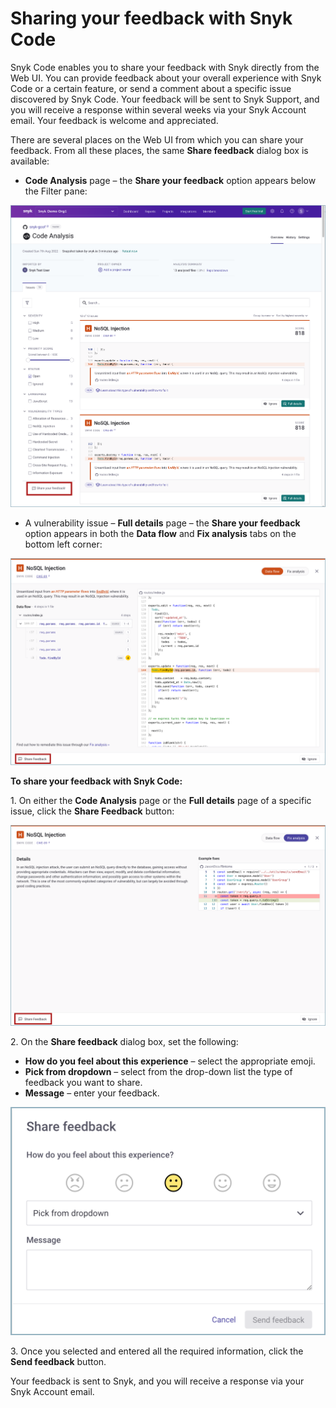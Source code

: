# Sharing your feedback with Snyk Code

Snyk Code enables you to share your feedback with Snyk directly from the Web UI. You can provide feedback about your overall experience with Snyk Code or a certain feature, or send a comment about a specific issue discovered by Snyk Code. Your feedback will be sent to Snyk Support, and you will receive a response within several weeks via your Snyk Account email. Your feedback is welcome and appreciated.

There are several places on the Web UI from which you can share your feedback. From all these places, the same **Share feedback** dialog box is available:

* **Code Analysis** page – the **Share your feedback** option appears below the Filter pane:

![](<../../../../.gitbook/assets/Snyk Code - Results - Share Feddback - Code Analysis page.png>)

* A vulnerability issue – **Full details** page – the **Share your feedback** option appears in both the **Data flow** and **Fix analysis** tabs on the bottom left corner:

![](<../../../../.gitbook/assets/Snyk Code - Results - Share Feddback - Issue page.png>)

**To share your feedback with Snyk Code:**

1\. On either the **Code Analysis** page or the **Full details** page of a specific issue, click the **Share Feedback** button:

![](<../../../../.gitbook/assets/Snyk Code - Results - Share Feddback - Issue page - 2.png>)

2\. On the **Share feedback** dialog box, set the following:

* **How do you feel about this experience** – select the appropriate emoji.
* **Pick from dropdown** – select from the drop-down list the type of feedback you want to share.
* **Message** – enter your feedback.

![](<../../../../.gitbook/assets/Snyk Code - Results - Share Feddback - dialog box (1).png>)

3\. Once you selected and entered all the required information, click the **Send feedback** button.

Your feedback is sent to Snyk, and you will receive a response via your Snyk Account email.
